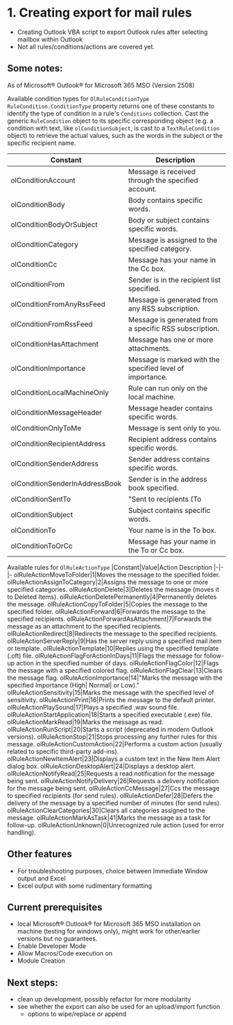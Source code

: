 # 1. Creating export for mail rules
- Creating Outlook VBA script to export Outlook rules after selecting mailbox within Outlook
- Not all rules/conditions/actions are covered yet.

## Some notes:

As of Microsoft® Outlook® for Microsoft 365 MSO (Version 2508)

Available condition types for `OlRuleConditionType`
`RuleCondition.ConditionType` property returns one of these constants to identify the type of condition in a rule's `Conditions` collection.
Cast the generic `RuleCondition` object to its specific corresponding object (e.g. a condition with text, like `olConditionSubject`, 
is cast to a `TextRuleCondition` object) to retrieve the actual values, such as the words in the subject or the specific recipient name.

Constant|Description
|-|-
olConditionAccount|Message is received through the specified account.
olConditionBody|Body contains specific words.
olConditionBodyOrSubject|Body or subject contains specific words.
olConditionCategory|Message is assigned to the specified category.
olConditionCc|Message has your name in the Cc box.
olConditionFrom|Sender is in the recipient list specified.
olConditionFromAnyRssFeed|Message is generated from any RSS subscription.
olConditionFromRssFeed|Message is generated from a specific RSS subscription.
olConditionHasAttachment|Message has one or more attachments.
olConditionImportance|Message is marked with the specified level of importance.
olConditionLocalMachineOnly|Rule can run only on the local machine.
olConditionMessageHeader|Message header contains specific words.
olConditionOnlyToMe|Message is sent only to you.
olConditionRecipientAddress|Recipient address contains specific words.
olConditionSenderAddress|Sender address contains specific words.
olConditionSenderInAddressBook|Sender is in the address book specified.
olConditionSentTo|"Sent to recipients (To| Cc) are in the recipient list specified."
olConditionSubject|Subject contains specific words.
olConditionTo|Your name is in the To box.
olConditionToOrCc|Message has your name in the To or Cc box.

Available rules for `OlRuleActionType`
|Constant|Value|Action Description
|-|-|-
olRuleActionMoveToFolder|1|Moves the message to the specified folder.
olRuleActionAssignToCategory|2|Assigns the message to one or more specified categories.
olRuleActionDelete|3|Deletes the message (moves it to Deleted Items).
olRuleActionDeletePermanently|4|Permanently deletes the message.
olRuleActionCopyToFolder|5|Copies the message to the specified folder.
olRuleActionForward|6|Forwards the message to the specified recipients.
olRuleActionForwardAsAttachment|7|Forwards the message as an attachment to the specified recipients.
olRuleActionRedirect|8|Redirects the message to the specified recipients.
olRuleActionServerReply|9|Has the server reply using a specified mail item or template.
olRuleActionTemplate|10|Replies using the specified template (.oft) file.
olRuleActionFlagForActionInDays|11|Flags the message for follow-up action in the specified number of days.
olRuleActionFlagColor|12|Flags the message with a specified colored flag.
olRuleActionFlagClear|13|Clears the message flag.
olRuleActionImportance|14|"Marks the message with the specified Importance (High| Normal| or Low)."
olRuleActionSensitivity|15|Marks the message with the specified level of sensitivity.
olRuleActionPrint|16|Prints the message to the default printer.
olRuleActionPlaySound|17|Plays a specified .wav sound file.
olRuleActionStartApplication|18|Starts a specified executable (.exe) file.
olRuleActionMarkRead|19|Marks the message as read.
olRuleActionRunScript|20|Starts a script (deprecated in modern Outlook versions).
olRuleActionStop|21|Stops processing any further rules for this message.
olRuleActionCustomAction|22|Performs a custom action (usually related to specific third-party add-ins).
olRuleActionNewItemAlert|23|Displays a custom text in the New Item Alert dialog box.
olRuleActionDesktopAlert|24|Displays a desktop alert.
olRuleActionNotifyRead|25|Requests a read notification for the message being sent.
olRuleActionNotifyDelivery|26|Requests a delivery notification for the message being sent.
olRuleActionCcMessage|27|Ccs the message to specified recipients (for send rules).
olRuleActionDefer|28|Defers the delivery of the message by a specified number of minutes (for send rules).
olRuleActionClearCategories|30|Clears all categories assigned to the message.
olRuleActionMarkAsTask|41|Marks the message as a task for follow-up.
olRuleActionUnknown|0|Unrecognized rule action (used for error handling).

## Other features
- For troubleshooting purposes, choice between Immediate Window output and Excel
- Excel output with some rudimentary formatting

## Current prerequisites
- local Microsoft® Outlook® for Microsoft 365 MSO installation on machine (testing for windows only), might work for other/earlier versions but no guarantees.
- Enable Developer Mode
- Allow Macros/Code execution on
- Module Creation

## Next steps:
- clean up development, possibly refactor for more modularity
- see whether the export can also be used for an upload/import function
  - options to wipe/replace or append
